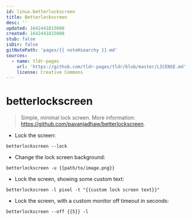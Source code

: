 ```yaml
---
id: linux.betterlockscreen
title: Betterlockscreen
desc: ''
updated: 1642441815088
created: 1642441815088
stub: false
isDir: false
gitNotePath: 'pages/{{ noteHiearchy }}.md'
sources:
  - name: tldr-pages
    url: 'https://github.com/tldr-pages/tldr/blob/master/LICENSE.md'
    license: Creative Commons
---
```

# betterlockscreen

> Simple, minimal lock screen.
> More information: <https://github.com/pavanjadhaw/betterlockscreen>.

- Lock the screen:

`betterlockscreen --lock`

- Change the lock screen background:

`betterlockscreen -u {{path/to/image.png}}`

- Lock the screen, showing some custom text:

`betterlockscreen -l pixel -t "{{custom lock screen text}}"`

- Lock the screen, with a custom monitor off timeout in seconds:

`betterlockscreen --off {{5}} -l`

